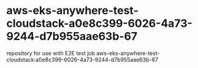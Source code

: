 # aws-eks-anywhere-test-cloudstack-a0e8c399-6026-4a73-9244-d7b955aae63b-67
repository for use with E2E test job aws-eks-anywhere-test-cloudstack:a0e8c399-6026-4a73-9244-d7b955aae63b-67
